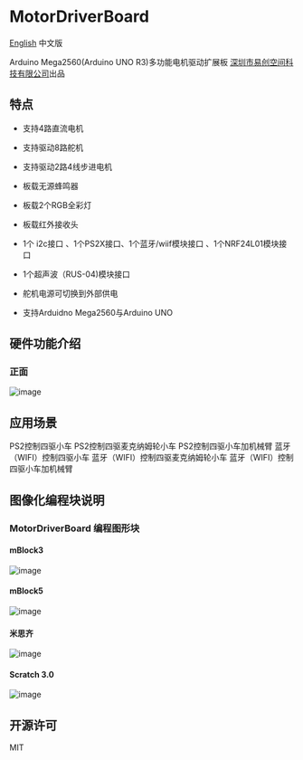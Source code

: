 # MotorDriverBoard
[English](README.md) 中文版

Arduino Mega2560(Arduino UNO R3)多功能电机驱动扩展板   [深圳市易创空间科技有限公司](www.emakefun.com)出品


## 特点

- 支持4路直流电机

- 支持驱动8路舵机

- 支持驱动2路4线步进电机

- 板载无源蜂鸣器

- 板载2个RGB全彩灯

- 板载红外接收头

- 1个 i2c接口 、1个PS2X接口、1个蓝牙/wiif模块接口 、1个NRF24L01模块接口

- 1个超声波（RUS-04)模块接口

- 舵机电源可切换到外部供电

- 支持Arduidno Mega2560与Arduino UNO

## 硬件功能介绍
### 正面
![image](https://github.com/emakefun/emakefun-docs/raw/master/docs/open_source_hardware/UNO_mega2560_pic/MotorDriverBoard_ZH.png)

## 应用场景

  PS2控制四驱小车
  PS2控制四驱麦克纳姆轮小车
  PS2控制四驱小车加机械臂
  蓝牙（WIFI）控制四驱小车
  蓝牙（WIFI）控制四驱麦克纳姆轮小车
  蓝牙（WIFI）控制四驱小车加机械臂

## 图像化编程块说明

### MotorDriverBoard 编程图形块
#### mBlock3
![image](https://github.com/emakefun/emakefun-docs/raw/master/docs/open_source_hardware/UNO_mega2560_pic/mBlock_ZH.png)
#### mBlock5
![image](https://github.com/emakefun/emakefun-docs/raw/master/docs/open_source_hardware/UNO_mega2560_pic/mBlock5_ZH.png)
#### 米思齐
![image](https://github.com/emakefun/emakefun-docs/raw/master/docs/open_source_hardware/UNO_mega2560_pic/mixly_ZH.png)
#### Scratch 3.0
![image](https://github.com/emakefun/emakefun-docs/raw/master/docs/open_source_hardware/UNO_mega2560_pic/Scratch3.0_ZH.png)

## 开源许可
MIT
